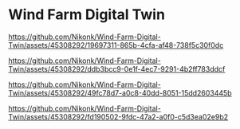 # Wind Farm Digital Twin
 


https://github.com/Nikonk/Wind-Farm-Digital-Twin/assets/45308292/19697311-865b-4cfa-af48-738f5c30f0dc



https://github.com/Nikonk/Wind-Farm-Digital-Twin/assets/45308292/ddb3bcc9-0e1f-4ec7-9291-4b2ff783ddcf



https://github.com/Nikonk/Wind-Farm-Digital-Twin/assets/45308292/49fc78d7-a0c8-40dd-8051-15dd2603445b



https://github.com/Nikonk/Wind-Farm-Digital-Twin/assets/45308292/fd190502-9fdc-47a2-a0f0-c5d3ea02e9b2

